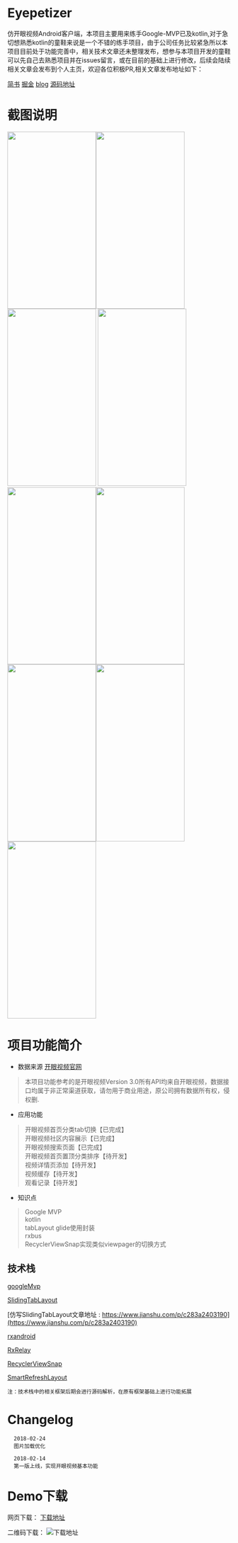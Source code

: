 # Eyepetizer

仿开眼视频Android客户端，本项目主要用来练手Google-MVP已及kotlin,对于急切想熟悉kotlin的童鞋来说是一个不错的练手项目，由于公司任务比较紧急所以本项目目前处于功能完善中，相关技术文章还未整理发布，想参与本项目开发的童鞋可以先自己去熟悉项目并在issues留言，或在目前的基础上进行修改，后续会陆续相关文章会发布到个人主页，欢迎各位积极PR,相关文章发布地址如下：

[简书](https://www.jianshu.com/u/e687a486a27c)
[掘金](https://juejin.im/user/57102c3c71cfe40067537379/posts)
[blog](http://liuzheng.space/#blog)
[源码地址](https://github.com/momentslz/Eyepetizer)


# 截图说明
<img width="200" height="400" src="https://github.com/momentslz/Eyepetizer/blob/master/img/shouye-faxian.png?raw=true"/><img width="200" height="400" src="https://github.com/momentslz/Eyepetizer/blob/master/img/shouye-guanggao.png?raw=true"/><img width="200" height="400" src="https://github.com/momentslz/Eyepetizer/blob/master/img/shouye-tuijian.png?raw=true"/>
<img width="200" height="400" src="https://github.com/momentslz/Eyepetizer/blob/master/img/guanzhu.png?raw=true"/><img width="200" height="400" src="https://github.com/momentslz/Eyepetizer/blob/master/img/sousuo-error.png?raw=true"/><img width="200" height="400" src="https://github.com/momentslz/Eyepetizer/blob/master/img/sousuo-succ.png?raw=true"/>
<img width="200" height="400" src="https://github.com/momentslz/Eyepetizer/blob/master/img/sousuo.png?raw=true"/><img width="200" height="400" src="https://github.com/momentslz/Eyepetizer/blob/master/img/tongzhi.png?raw=true"/><img width="200" height="400" src="https://github.com/momentslz/Eyepetizer/blob/master/img/wode.png?raw=true"/>

# 项目功能简介
* 数据来源 [开眼视频官网](http://www.kaiyanapp.com/)

> 本项目功能参考的是开眼视频Version 3.0所有API均来自开眼视频，数据接口均属于非正常渠道获取，请勿用于商业用途，原公司拥有数据所有权，侵权删.

* 应用功能

> 开眼视频首页分类tab切换【已完成】  
  开眼视频社区内容展示【已完成】    
  开眼视频搜索页面【已完成】     
  开眼视频首页置顶分类排序【待开发】   
  视频详情页添加【待开发】   
  视频缓存【待开发】   
  观看记录【待开发】
  
* 知识点

> Google MVP   
  kotlin   
  tabLayout
  glide使用封装   
  rxbus   
  RecyclerViewSnap实现类似viewpager的切换方式   
  
  
## 技术栈

[googleMvp](https://github.com/googlesamples/android-architecture)

[SlidingTabLayout](https://github.com/H07000223/FlycoTabLayout/blob/master/README_CN.md)

[仿写SlidingTabLayout文章地址 : https://www.jianshu.com/p/c283a2403190](https://www.jianshu.com/p/c283a2403190)

[rxandroid](https://github.com/ReactiveX/RxAndroid)

[RxRelay](https://github.com/JakeWharton/RxRelay)

[RecyclerViewSnap](https://github.com/rubensousa/RecyclerViewSnap)

[SmartRefreshLayout](https://github.com/scwang90/SmartRefreshLayout)

```
注：技术栈中的相关框架后期会进行源码解析，在原有框架基础上进行功能拓展
```

# Changelog

```
  2018-02-24   
  图片加载优化   
  
  2018-02-14   
  第一版上线，实现开眼视频基本功能 
```

# Demo下载

网页下载：
[下载地址](https://www.pgyer.com/O4Pf)

二维码下载：
![下载地址](https://www.pgyer.com/app/qrcode/O4Pf)